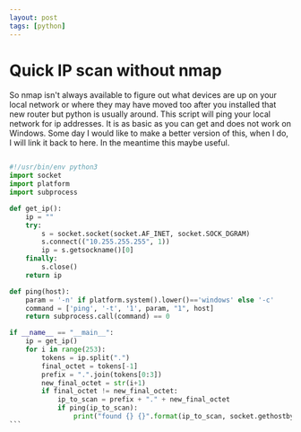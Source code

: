 ```yaml
---
layout: post
tags: [python]
---
```

<h1>Quick IP scan without nmap</h1>

So nmap isn't always available to figure out what devices are up on your local network or where they may have moved too after you installed that new router but python is usually around.
This script will ping your local network for ip addresses. It is as basic as you can get and does not work on Windows. Some day I would like to make a better version of this, when I do, I will
link it back to here. In the meantime this maybe useful.

````python

#!/usr/bin/env python3
import socket
import platform
import subprocess

def get_ip():
    ip = ""
    try:
        s = socket.socket(socket.AF_INET, socket.SOCK_DGRAM)
        s.connect(("10.255.255.255", 1))
        ip = s.getsockname()[0]
    finally:
        s.close()
    return ip

def ping(host):
    param = '-n' if platform.system().lower()=='windows' else '-c'
    command = ['ping', '-t', '1', param, "1", host]
    return subprocess.call(command) == 0

if __name__ == "__main__":
    ip = get_ip()
    for i in range(253):
        tokens = ip.split(".")
        final_octet = tokens[-1]
        prefix = ".".join(tokens[0:3])
        new_final_octet = str(i+1)
        if final_octet != new_final_octet:
            ip_to_scan = prefix + "." + new_final_octet
            if ping(ip_to_scan):
                print("found {} {}".format(ip_to_scan, socket.gethostbyaddr(ip_to_scan)))
```
